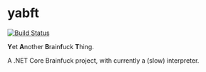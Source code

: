 # yabft

[![Build Status](https://corenting.visualstudio.com/yabft/_apis/build/status/corenting.yabft?branchName=master)](https://corenting.visualstudio.com/yabft/_build/latest?definitionId=4&branchName=master)

**Y**et **A**nother **B**rain**f**uck **T**hing.

A .NET Core Brainfuck project, with currently a (slow) interpreter.
